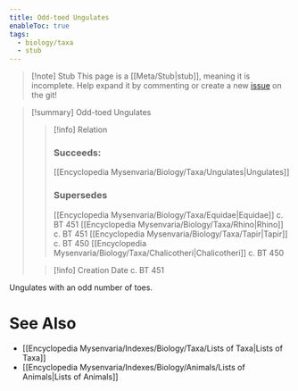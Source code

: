 ```yaml
---
title: Odd-toed Ungulates
enableToc: true
tags:
  - biology/taxa
  - stub
---
```


> [!note] Stub
> This page is a [[Meta/Stub|stub]], meaning it is incomplete. Help expand it by commenting or create a new [issue](https://github.com/RagtimeGal/quartz--encyclopedia-mysenvaria/issues/new/choose) on the git!


> [!summary] Odd-toed Ungulates
> > [!info] Relation
> > ### Succeeds:
> > [[Encyclopedia Mysenvaria/Biology/Taxa/Ungulates|Ungulates]]
> > ### Supersedes 
> > [[Encyclopedia Mysenvaria/Biology/Taxa/Equidae|Equidae]] c. BT 451
> > [[Encyclopedia Mysenvaria/Biology/Taxa/Rhino|Rhino]] c. BT 451
> > [[Encyclopedia Mysenvaria/Biology/Taxa/Tapir|Tapir]] c. BT 450
> > [[Encyclopedia Mysenvaria/Biology/Taxa/Chalicotheri|Chalicotheri]] c. BT 450
>
> > [!info] Creation Date
> > c. BT 451

Ungulates with an odd number of toes.

# See Also
- [[Encyclopedia Mysenvaria/Indexes/Biology/Taxa/Lists of Taxa|Lists of Taxa]]
- [[Encyclopedia Mysenvaria/Indexes/Biology/Animals/Lists of Animals|Lists of Animals]]
